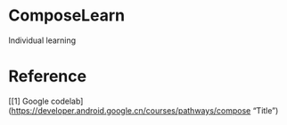 # ComposeLearn

Individual learning

# Reference
[[1] Google codelab](https://developer.android.google.cn/courses/pathways/compose “Title”)